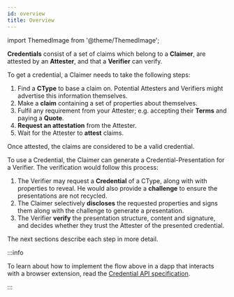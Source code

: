 ```yaml
---
id: overview
title: Overview
---
```


import ThemedImage from '@theme/ThemedImage';

**Credentials** consist of a set of claims which belong to a **Claimer**, are attested by an **Attester**, and that a **Verifier** can verify.

<center>
<ThemedImage
  alt="Credential Overview Diagram"
  sources={{
    light: '/img/concepts/credentials/overview.png',
    dark: '/img/concepts/credentials/overview_dark.png'
  }}
/>
</center>

To get a credential, a Claimer needs to take the following steps:

1. Find a **CType** to base a claim on. Potential Attesters and Verifiers might advertise this information themselves.
2. Make a **claim** containing a set of properties about themselves.
3. Fulfil any requirement from your Attester; e.g. accepting their **Terms** and paying a **Quote**. 
4. **Request an attestation** from the Attester.
5. Wait for the Attester to **attest** claims.

Once attested, the claims are considered to be a valid credential.

To use a Credential, the Claimer can generate a Credential-Presentation for a Verifier.
The verification would follow this process:

1. The Verifier may request a **Credential** of a CType, along with with properties to reveal.
He would also provide a **challenge** to ensure the presentations are not recycled. 
2. The Claimer selectively **discloses** the requested properties and signs them along with the challenge to generate a presentation.
3. The Verifier **verify** the presentation structure, content and signature, and decides whether they trust the Attester of the presented credential.

The next sections describe each step in more detail.

:::info

To learn about how to implement the flow above in a dapp that interacts with a browser extension, read the [Credential API specification](https://github.com/KILTprotocol/spec-ext-credential-api).

:::
